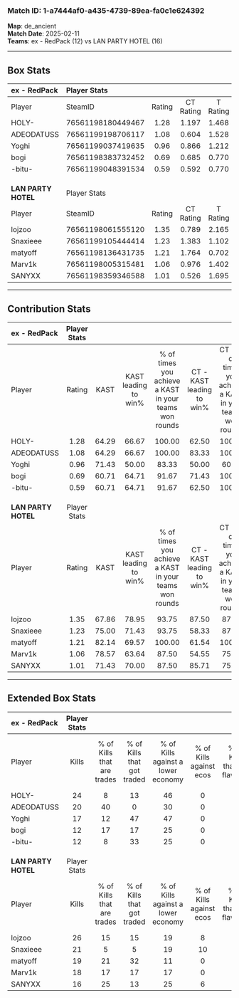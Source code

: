 ### Match ID: 1-a7444af0-a435-4739-89ea-fa0c1e624392  
**Map**: de_ancient  
**Match Date**: 2025-02-11  
**Teams**: ex - RedPack (12) vs LAN PARTY HOTEL (16)  

---  

## Box Stats  

| **ex - RedPack**    | Player Stats      |        |           |          |       |       |       |         |        |      |     |
| :- | :- | :-: | :-: | :-: | :-: | :-: | :-: | :-: | :-: | :-: | :-: |
| Player              | SteamID           | Rating | CT Rating | T Rating | KAST  |  ADR  | Kills | Assists | Deaths | K/D  | HS% |
| HOLY-               | 76561198180449467 |  1.28  |   1.197   |  1.468   | 64.29 | 103.4 |  24   |    6    |   18   | 1.33 | 58  |
| ADEODATUSS          | 76561199198706117 |  1.08  |   0.604   |  1.528   | 64.29 | 67.1  |  20   |    6    |   16   | 1.25 | 45  |
| Yoghi               | 76561199037419635 |  0.96  |   0.866   |  1.212   | 71.43 | 72.4  |  17   |   10    |   22   | 0.77 | 47  |
| bogi                | 76561198383732452 |  0.69  |   0.685   |  0.770   | 60.71 | 55.6  |  12   |   11    |   21   | 0.57 | 58  |
| -bitu-              | 76561199048391534 |  0.59  |   0.592   |  0.770   | 60.71 | 42.2  |  12   |    5    |   23   | 0.52 | 50  |
|                     |                   |        |           |          |       |       |       |         |        |      |     |
|                     |                   |        |           |          |       |       |       |         |        |      |     |
|                     |                   |        |           |          |       |       |       |         |        |      |     |
| **LAN PARTY HOTEL** | Player Stats      |        |           |          |       |       |       |         |        |      |     |
| Player              | SteamID           | Rating | CT Rating | T Rating | KAST  |  ADR  | Kills | Assists | Deaths | K/D  | HS% |
| lojzoo              | 76561198061555120 |  1.35  |   0.789   |  2.165   | 67.86 | 100.4 |  26   |    3    |   18   | 1.44 | 57  |
| Snaxieee            | 76561199105444414 |  1.23  |   1.383   |  1.102   | 75.00 | 83.3  |  21   |    3    |   16   | 1.31 | 42  |
| matyoff             | 76561198136431735 |  1.21  |   1.764   |  0.702   | 82.14 | 70.3  |  19   |   12    |   16   | 1.19 | 63  |
| Marv1k              | 76561198005315481 |  1.06  |   0.976   |  1.402   | 78.57 | 63.8  |  18   |    2    |   18   | 1.00 | 72  |
| SANYXX              | 76561198359346588 |  1.01  |   0.526   |  1.695   | 71.43 | 70.1  |  16   |    9    |   17   | 0.94 | 62  |
---  

## Contribution Stats  

| **ex - RedPack**    | Player Stats |       |                      |                                                        |                           |                                                             |                          |                                                            |
| :- | :-: | :-: | :-: | :-: | :-: | :-: | :-: | :-: |
| Player              |    Rating    | KAST  | KAST leading to win% | % of times you achieve a KAST in your teams won rounds | CT - KAST leading to win% | CT - % of times you achieve a KAST in your teams won rounds | T - KAST leading to win% | T - % of times you achieve a KAST in your teams won rounds |
| HOLY-               |     1.28     | 64.29 |        66.67         |                         100.00                         |           62.50           |                           100.00                            |          70.00           |                           100.00                           |
| ADEODATUSS          |     1.08     | 64.29 |        66.67         |                         100.00                         |           83.33           |                           100.00                            |          58.33           |                           100.00                           |
| Yoghi               |     0.96     | 71.43 |        50.00         |                         83.33                          |           50.00           |                            60.00                            |          50.00           |                           100.00                           |
| bogi                |     0.69     | 60.71 |        64.71         |                         91.67                          |           71.43           |                           100.00                            |          60.00           |                           85.71                            |
| -bitu-              |     0.59     | 60.71 |        64.71         |                         91.67                          |           62.50           |                           100.00                            |          66.67           |                           85.71                            |
|                     |              |       |                      |                                                        |                           |                                                             |                          |                                                            |
|                     |              |       |                      |                                                        |                           |                                                             |                          |                                                            |
|                     |              |       |                      |                                                        |                           |                                                             |                          |                                                            |
| **LAN PARTY HOTEL** | Player Stats |       |                      |                                                        |                           |                                                             |                          |                                                            |
| Player              |    Rating    | KAST  | KAST leading to win% | % of times you achieve a KAST in your teams won rounds | CT - KAST leading to win% | CT - % of times you achieve a KAST in your teams won rounds | T - KAST leading to win% | T - % of times you achieve a KAST in your teams won rounds |
| lojzoo              |     1.35     | 67.86 |        78.95         |                         93.75                          |           87.50           |                            87.50                            |          72.73           |                           100.00                           |
| Snaxieee            |     1.23     | 75.00 |        71.43         |                         93.75                          |           58.33           |                            87.50                            |          88.89           |                           100.00                           |
| matyoff             |     1.21     | 82.14 |        69.57         |                         100.00                         |           61.54           |                           100.00                            |          80.00           |                           100.00                           |
| Marv1k              |     1.06     | 78.57 |        63.64         |                         87.50                          |           54.55           |                            75.00                            |          72.73           |                           100.00                           |
| SANYXX              |     1.01     | 71.43 |        70.00         |                         87.50                          |           85.71           |                            75.00                            |          61.54           |                           100.00                           |
---  

## Extended Box Stats  

| **ex - RedPack**    | Player Stats |                            |                            |                                    |                         |                              |                                 |        |                             |                                     |                          |                               |                            |
| :- | :-: | :-: | :-: | :-: | :-: | :-: | :-: | :-: | :-: | :-: | :-: | :-: | :-: |
| Player              |    Kills     | % of Kills that are trades | % of Kills that got traded | % of Kills against a lower economy | % of Kills against ecos | % of Kills that are flawless | % of Kills that are close duels | Deaths | % of Deaths that get traded | % of Deaths against a lower economy | % of Deaths against ecos | % of Deaths that are flawless | % of Deaths that are close |
| HOLY-               |      24      |             8              |             13             |                 46                 |            0            |              71              |                8                |   18   |             17              |                  6                  |            0             |              50               |             6              |
| ADEODATUSS          |      20      |             40             |             0              |                 30                 |            0            |              50              |               10                |   16   |              6              |                 13                  |            0             |              50               |             6              |
| Yoghi               |      17      |             12             |             47             |                 47                 |            0            |              59              |                6                |   22   |             23              |                 23                  |            0             |              55               |             5              |
| bogi                |      12      |             17             |             17             |                 25                 |            0            |              42              |               17                |   21   |             10              |                 10                  |            0             |              67               |             0              |
| -bitu-              |      12      |             8              |             33             |                 25                 |            0            |              50              |                0                |   23   |             22              |                 13                  |            0             |              74               |             0              |
|                     |              |                            |                            |                                    |                         |                              |                                 |        |                             |                                     |                          |                               |                            |
|                     |              |                            |                            |                                    |                         |                              |                                 |        |                             |                                     |                          |                               |                            |
|                     |              |                            |                            |                                    |                         |                              |                                 |        |                             |                                     |                          |                               |                            |
| **LAN PARTY HOTEL** | Player Stats |                            |                            |                                    |                         |                              |                                 |        |                             |                                     |                          |                               |                            |
| Player              |    Kills     | % of Kills that are trades | % of Kills that got traded | % of Kills against a lower economy | % of Kills against ecos | % of Kills that are flawless | % of Kills that are close duels | Deaths | % of Deaths that get traded | % of Deaths against a lower economy | % of Deaths against ecos | % of Deaths that are flawless | % of Deaths that are close |
| lojzoo              |      26      |             15             |             15             |                 19                 |            8            |              65              |                4                |   18   |             22              |                  6                  |            0             |              61               |             11             |
| Snaxieee            |      21      |             5              |             5              |                 19                 |           10            |              71              |                5                |   16   |              6              |                 13                  |            0             |              69               |             6              |
| matyoff             |      19      |             21             |             32             |                 11                 |            0            |              58              |                0                |   16   |             19              |                 13                  |            0             |              44               |             0              |
| Marv1k              |      18      |             17             |             17             |                 17                 |            0            |              39              |                6                |   18   |             33              |                  6                  |            0             |              50               |             11             |
| SANYXX              |      16      |             25             |             13             |                 25                 |            6            |              63              |                0                |   17   |             18              |                  6                  |            0             |              59               |             12             |
